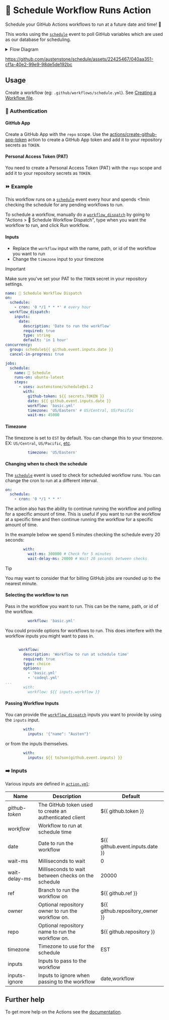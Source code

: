 # 📅 Schedule Workflow Runs Action

Schedule your GitHub Actions workflows to run at a future date and time! 🤯

This works using the [`schedule`](https://docs.github.com/en/actions/using-workflows/events-that-trigger-workflows#schedule) event to poll GitHub variables which are used as our database for scheduling.

<details>
<summary>Flow Diagram</summary>

```mermaid
flowchart LR
    A([`workflow_dispatch`]) --> H[Create scheduled workflow]
    W([`schedule`]) ---> I
    B([`other`]) ---> I
    H --> I[Fetch scheduled workflows]
    I --> P((For Each\nscheduled\nworkflow))
    P --> Q{Is it time to run\nscheduled workflow?}
    Q --> |yes| R[Run scheduled workflow]
    R --> S[Delete scheduled workflow]
    S --> V{Have we waited\n`wait-ms`?}
    V --> |no| T[Wait\n`wait-delay-ms`]
    T --> I
    V --> |yes| U[Write job summary]
    Q --> |no| V
```

</details>

https://github.com/austenstone/schedule/assets/22425467/040aa351-cf1a-40e2-99e9-98de5de192bc

## Usage
Create a workflow (eg: `.github/workflows/schedule.yml`). See [Creating a Workflow file](https://help.github.com/en/articles/configuring-a-workflow#creating-a-workflow-file).

### 🔑 Authentication

#### GitHub App
Create a GitHub App with the `repo` scope. Use the [actions/create-github-app-token](https://github.com/actions/create-github-app-token?tab=readme-ov-file#create-github-app-token) action to create a GitHub App token and add it to your repository secrets as `TOKEN`.

#### Personal Access Token (PAT)
You need to create a Personal Access Token (PAT) with the `repo` scope and add it to your repository secrets as `TOKEN`.

### ⏩ Example

This workflow runs on a [`schedule`](https://docs.github.com/en/actions/using-workflows/events-that-trigger-workflows#schedule) event every hour and spends <1min checking the schedule for any pending workflows to run.

To schedule a workflow, manually do a [`workflow_dispatch`](https://docs.github.com/en/actions/using-workflows/events-that-trigger-workflows#workflow_dispatch) by going to "Actions > 📅 Schedule Workflow Dispatch", type when you want the workflow to run, and click Run workflow.

#### Inputs

* Replace the `workflow` input with the name, path, or id of the workflow you want to run
* Change the `timezone` input to your timezone

> [!IMPORTANT]  
> Make sure you've set your PAT to the `TOKEN` secret in your repository settings.

```yml
name: 📅 Schedule Workflow Dispatch
on:
  schedule:
    - cron: '0 */1 * * *' # every hour
  workflow_dispatch:
    inputs:
      date:
        description: 'Date to run the workflow'
        required: true
        type: string
        default: 'in 1 hour'
concurrency:
  group: schedule${{ github.event.inputs.date }}
  cancel-in-progress: true

jobs:
  schedule:
    name: 📅 Schedule
    runs-on: ubuntu-latest
    steps:
      - uses: austenstone/schedule@v1.2
        with:
          github-token: ${{ secrets.TOKEN }}
          date: ${{ github.event.inputs.date }}
          workflow: 'basic.yml'
          timezone: 'US/Eastern' # US/Central, US/Pacific
          wait-ms: 45000
```

#### Timezone

The timezone is set to `EST` by default. You can change this to your timezone. EX: `US/Central`, `US/Pacific`, [etc](https://en.wikipedia.org/wiki/List_of_tz_database_time_zones).

```yml
          timezone: 'US/Eastern'
```

#### Changing when to check the schedule

The [`schedule`](https://docs.github.com/en/actions/using-workflows/events-that-trigger-workflows#schedule) event is used to check for scheduled workflow runs. You can change the cron to run at a different interval.

```yml
on:
  schedule:
    - cron: '0 */1 * * *'
```

The action also has the ability to continue running the workflow and polling for a specific amount of time. This is useful if you want to run the workflow at a specific time and then continue running the workflow for a specific amount of time.

In the example below we spend 5 minutes checking the schedule every 20 seconds:

```yml
        with:
          wait-ms: 300000 # Check for 5 minutes
          wait-delay-ms: 20000 # Wait 20 seconds between checks
```

> [!TIP]
> You may want to consider that for billing GitHub jobs are rounded up to the nearest minute.

#### Selecting the workflow to run

Pass in the workflow you want to run. This can be the name, path, or id of the workflow.

```yml
          workflow: 'basic.yml'
```

You could provide options for workflows to run. This does interfere with the workflow inputs you might want to pass in.

```yml

      workflow:
        description: 'Workflow to run at schedule time'
        required: true
        type: choice
        options:
          - 'basic.yml'
          - 'codeql.yml'
...
        with:
          workflow: ${{ inputs.workflow }}
```     

#### Passing Workflow Inputs

You can provide the [`workflow_dispatch`](https://docs.github.com/en/actions/using-workflows/events-that-trigger-workflows#workflow_dispatch) inputs you want to provide by using the `inputs` input.

```yml
        with:
          inputs: '{"name": "Austen"}'
```

or from the inputs themselves.

```yml
        with:
          inputs: ${{ toJson(github.event.inputs) }}
```

### ➡️ Inputs
Various inputs are defined in [`action.yml`](action.yml):

| Name | Description | Default |
| --- | - | - |
| *github-token* | The GitHub token used to create an authenticated client | ${{ github.token }} |
| *workflow* | Workflow to run at schedule time |  |
| date | Date to run the workflow | ${{ github.event.inputs.date }} |
| wait-ms | Milliseconds to wait | 0 |
| wait-delay-ms | Milliseconds to wait between checks on the schedule | 20000 |
| ref | Branch to run the workflow on | ${{ github.ref }} |
| owner | Optional repository owner to run the workflow on. | ${{ github.repository_owner }} |
| repo | Optional repository name to run the workflow on. | ${{ github.repository }} |
| timezone | Timezone to use for the schedule | EST |
| inputs | Inputs to pass to the workflow |
| inputs-ignore | Inputs to ignore when passing to the workflow | date,workflow |

<!-- 
## ⬅️ Outputs
| Name | Description |
| --- | - |
| output | The output. |
-->

## Further help
To get more help on the Actions see the [documentation](https://docs.github.com/en/actions).
